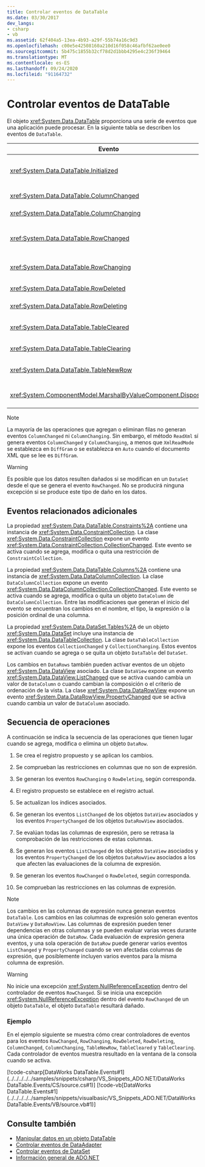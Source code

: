```yaml
---
title: Controlar eventos de DataTable
ms.date: 03/30/2017
dev_langs:
- csharp
- vb
ms.assetid: 62f404a5-13ea-4b93-a29f-55b74a16c9d3
ms.openlocfilehash: c00e5e42508160a210d16f058c46afbf62ae0ee0
ms.sourcegitcommit: 5b475c1855b32cf78d2d1bbb4295e4c236f39464
ms.translationtype: MT
ms.contentlocale: es-ES
ms.lasthandoff: 09/24/2020
ms.locfileid: "91164732"
---
```

# <a name="handling-datatable-events"></a>Controlar eventos de DataTable

El objeto <xref:System.Data.DataTable> proporciona una serie de eventos que una aplicación puede procesar. En la siguiente tabla se describen los eventos de `DataTable`.  
  
|Evento|Descripción|  
|-----------|-----------------|  
|<xref:System.Data.DataTable.Initialized>|Se produce después de haber llamado al método <xref:System.Data.DataTable.EndInit%2A> de un objeto `DataTable`. Este evento está concebido principalmente para admitir escenarios en tiempo de diseño.|  
|<xref:System.Data.DataTable.ColumnChanged>|Se produce después de cambiar correctamente un valor en un objeto <xref:System.Data.DataColumn>.|  
|<xref:System.Data.DataTable.ColumnChanging>|Se produce cuando se ha enviado un valor para un objeto `DataColumn`.|  
|<xref:System.Data.DataTable.RowChanged>|Se produce cuando se ha cambiado correctamente un valor de `DataColumn` o la propiedad <xref:System.Data.DataRow.RowState%2A> de un objeto <xref:System.Data.DataRow> en el objeto `DataTable`.|  
|<xref:System.Data.DataTable.RowChanging>|Se produce cuando se ha enviado un cambio para un valor `DataColumn` o la propiedad `RowState` de un objeto `DataRow` en el objeto `DataTable`.|  
|<xref:System.Data.DataTable.RowDeleted>|Se produce después de marcar un objeto `DataRow` de un objeto `DataTable` como `Deleted`.|  
|<xref:System.Data.DataTable.RowDeleting>|Se produce antes de marcar un objeto `DataRow` de un objeto `DataTable` como `Deleted`.|  
|<xref:System.Data.DataTable.TableCleared>|Se produce después de que una llamada al método <xref:System.Data.DataTable.Clear%2A> del objeto `DataTable` haya borrado correctamente todos los objetos `DataRow`.|  
|<xref:System.Data.DataTable.TableClearing>|Se produce después de haber llamado al método `Clear` pero antes de que se inicie la operación `Clear`.|  
|<xref:System.Data.DataTable.TableNewRow>|Se produce después de crear un nuevo objeto `DataRow` mediante una llamada al método `NewRow` del objeto `DataTable`.|  
|<xref:System.ComponentModel.MarshalByValueComponent.Disposed>|Se produce cuando el objeto `DataTable` se establece en `Disposed`. Se hereda de <xref:System.ComponentModel.MarshalByValueComponent>.|  
  
> [!NOTE]
> La mayoría de las operaciones que agregan o eliminan filas no generan eventos `ColumnChanged` ni `ColumnChanging`. Sin embargo, el método `ReadXml` sí genera eventos `ColumnChanged` y `ColumnChanging`, a menos que `XmlReadMode` se establezca en `DiffGram` o se establezca en `Auto` cuando el documento XML que se lee es `DiffGram`.  
  
> [!WARNING]
> Es posible que los datos resulten dañados si se modifican en un `DataSet` desde el que se genera el evento `RowChanged`. No se producirá ninguna excepción si se produce este tipo de daño en los datos.  
  
## <a name="additional-related-events"></a>Eventos relacionados adicionales  

 La propiedad <xref:System.Data.DataTable.Constraints%2A> contiene una instancia de <xref:System.Data.ConstraintCollection>. La clase <xref:System.Data.ConstraintCollection> expone un evento <xref:System.Data.ConstraintCollection.CollectionChanged>. Este evento se activa cuando se agrega, modifica o quita una restricción de `ConstraintCollection`.  
  
 La propiedad <xref:System.Data.DataTable.Columns%2A> contiene una instancia de <xref:System.Data.DataColumnCollection>. La clase `DataColumnCollection` expone un evento <xref:System.Data.DataColumnCollection.CollectionChanged>. Este evento se activa cuando se agrega, modifica o quita un objeto `DataColumn` de `DataColumnCollection`. Entre las modificaciones que generan el inicio del evento se encuentran los cambios en el nombre, el tipo, la expresión o la posición ordinal de una columna.  
  
 La propiedad <xref:System.Data.DataSet.Tables%2A> de un objeto <xref:System.Data.DataSet> incluye una instancia de <xref:System.Data.DataTableCollection>. La clase `DataTableCollection` expone los eventos `CollectionChanged` y `CollectionChanging`. Estos eventos se activan cuando se agrega o se quita un objeto `DataTable` del `DataSet`.  
  
 Los cambios en `DataRows` también pueden activar eventos de un objeto <xref:System.Data.DataView> asociado. La clase `DataView` expone un evento <xref:System.Data.DataView.ListChanged> que se activa cuando cambia un valor de `DataColumn` o cuando cambian la composición o el criterio de ordenación de la vista. La clase <xref:System.Data.DataRowView> expone un evento <xref:System.Data.DataRowView.PropertyChanged> que se activa cuando cambia un valor de `DataColumn` asociado.  
  
## <a name="sequence-of-operations"></a>Secuencia de operaciones  

 A continuación se indica la secuencia de las operaciones que tienen lugar cuando se agrega, modifica o elimina un objeto `DataRow`.  
  
1. Se crea el registro propuesto y se aplican los cambios.  
  
2. Se comprueban las restricciones en columnas que no son de expresión.  
  
3. Se generan los eventos `RowChanging` o `RowDeleting`, según corresponda.  
  
4. El registro propuesto se establece en el registro actual.  
  
5. Se actualizan los índices asociados.  
  
6. Se generan los eventos `ListChanged` de los objetos `DataView` asociados y los eventos `PropertyChanged` de los objetos `DataRowView` asociados.  
  
7. Se evalúan todas las columnas de expresión, pero se retrasa la comprobación de las restricciones de estas columnas.  
  
8. Se generan los eventos `ListChanged` de los objetos `DataView` asociados y los eventos `PropertyChanged` de los objetos `DataRowView` asociados a los que afecten las evaluaciones de la columna de expresión.  
  
9. Se generan los eventos `RowChanged` o `RowDeleted`, según corresponda.  
  
10. Se comprueban las restricciones en las columnas de expresión.  
  
> [!NOTE]
> Los cambios en las columnas de expresión nunca generan eventos `DataTable`. Los cambios en las columnas de expresión solo generan eventos `DataView` y `DataRowView`. Las columnas de expresión pueden tener dependencias en otras columnas y se pueden evaluar varias veces durante una única operación de `DataRow`. Cada evaluación de expresión genera eventos, y una sola operación de `DataRow` puede generar varios eventos `ListChanged` y `PropertyChanged` cuando se ven afectadas columnas de expresión, que posiblemente incluyen varios eventos para la misma columna de expresión.  
  
> [!WARNING]
> No inicie una excepción <xref:System.NullReferenceException> dentro del controlador de eventos `RowChanged`. Si se inicia una excepción <xref:System.NullReferenceException> dentro del evento `RowChanged` de un objeto `DataTable`, el objeto `DataTable` resultará dañado.  
  
### <a name="example"></a>Ejemplo  

 En el ejemplo siguiente se muestra cómo crear controladores de eventos para los eventos `RowChanged`, `RowChanging`, `RowDeleted`, `RowDeleting`, `ColumnChanged`, `ColumnChanging`, `TableNewRow`, `TableCleared` y `TableClearing`. Cada controlador de eventos muestra resultado en la ventana de la consola cuando se activa.  
  
 [!code-csharp[DataWorks DataTable.Events#1](../../../../../samples/snippets/csharp/VS_Snippets_ADO.NET/DataWorks DataTable.Events/CS/source.cs#1)]
 [!code-vb[DataWorks DataTable.Events#1](../../../../../samples/snippets/visualbasic/VS_Snippets_ADO.NET/DataWorks DataTable.Events/VB/source.vb#1)]  
  
## <a name="see-also"></a>Consulte también

- [Manipular datos en un objeto DataTable](manipulating-data-in-a-datatable.md)
- [Controlar eventos de DataAdapter](../handling-dataadapter-events.md)
- [Controlar eventos de DataSet](handling-dataset-events.md)
- [Información general de ADO.NET](../ado-net-overview.md)

